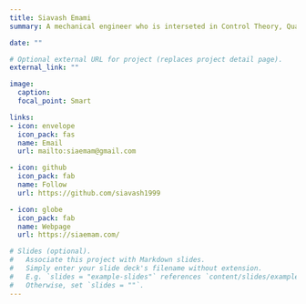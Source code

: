 ```yaml
---
title: Siavash Emami
summary: A mechanical engineer who is interseted in Control Theory, Quadcopters and Vector Dynamics.

date: ""

# Optional external URL for project (replaces project detail page).
external_link: ""

image:
  caption:
  focal_point: Smart

links:
- icon: envelope
  icon_pack: fas
  name: Email
  url: mailto:siaemam@gmail.com

- icon: github
  icon_pack: fab
  name: Follow
  url: https://github.com/siavash1999

- icon: globe
  icon_pack: fab
  name: Webpage
  url: https://siaemam.com/

# Slides (optional).
#   Associate this project with Markdown slides.
#   Simply enter your slide deck's filename without extension.
#   E.g. `slides = "example-slides"` references `content/slides/example-slides.md`.
#   Otherwise, set `slides = ""`.
---
```

